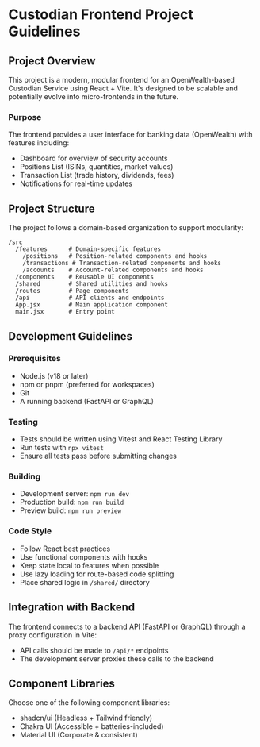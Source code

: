 # Custodian Frontend Project Guidelines

## Project Overview
This project is a modern, modular frontend for an OpenWealth-based Custodian Service using React + Vite. It's designed to be scalable and potentially evolve into micro-frontends in the future.

### Purpose
The frontend provides a user interface for banking data (OpenWealth) with features including:
- Dashboard for overview of security accounts
- Positions List (ISINs, quantities, market values)
- Transaction List (trade history, dividends, fees)
- Notifications for real-time updates

## Project Structure
The project follows a domain-based organization to support modularity:

```
/src
  /features      # Domain-specific features
    /positions   # Position-related components and hooks
    /transactions # Transaction-related components and hooks
    /accounts    # Account-related components and hooks
  /components    # Reusable UI components
  /shared        # Shared utilities and hooks
  /routes        # Page components
  /api           # API clients and endpoints
  App.jsx        # Main application component
  main.jsx       # Entry point
```

## Development Guidelines

### Prerequisites
- Node.js (v18 or later)
- npm or pnpm (preferred for workspaces)
- Git
- A running backend (FastAPI or GraphQL)

### Testing
- Tests should be written using Vitest and React Testing Library
- Run tests with `npx vitest`
- Ensure all tests pass before submitting changes

### Building
- Development server: `npm run dev`
- Production build: `npm run build`
- Preview build: `npm run preview`

### Code Style
- Follow React best practices
- Use functional components with hooks
- Keep state local to features when possible
- Use lazy loading for route-based code splitting
- Place shared logic in `/shared/` directory

## Integration with Backend
The frontend connects to a backend API (FastAPI or GraphQL) through a proxy configuration in Vite:
- API calls should be made to `/api/*` endpoints
- The development server proxies these calls to the backend

## Component Libraries
Choose one of the following component libraries:
- shadcn/ui (Headless + Tailwind friendly)
- Chakra UI (Accessible + batteries-included)
- Material UI (Corporate & consistent)